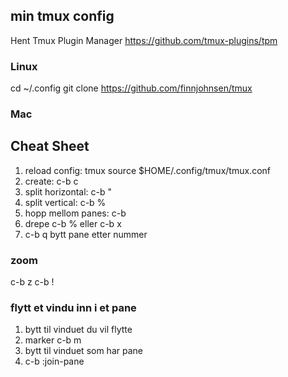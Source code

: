 ## min tmux config

Hent Tmux Plugin Manager https://github.com/tmux-plugins/tpm

### Linux

cd ~/.config
git clone https://github.com/finnjohnsen/tmux

### Mac

## Cheat Sheet

1. reload config: tmux source $HOME/.config/tmux/tmux.conf
1. create: c-b c
1. split horizontal: c-b "
1. split vertical: c-b %
1. hopp mellom panes: c-b <piltaster>
1. drepe c-b % eller c-b x
1. c-b q bytt pane etter nummer

### zoom
c-b z
c-b !

### flytt et vindu inn i et pane
1. bytt til vinduet du vil flytte
2. marker c-b m
1. bytt til vinduet som har pane
1. c-b :join-pane